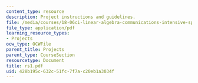 ```yaml
---
content_type: resource
description: Project instructions and guidelines.
file: /media/courses/18-06ci-linear-algebra-communications-intensive-spring-2004/428b195c632c51fc7f7ac20eb1a3034f_rs1.pdf
file_type: application/pdf
learning_resource_types:
- Projects
ocw_type: OCWFile
parent_title: Projects
parent_type: CourseSection
resourcetype: Document
title: rs1.pdf
uid: 428b195c-632c-51fc-7f7a-c20eb1a3034f
---
```

